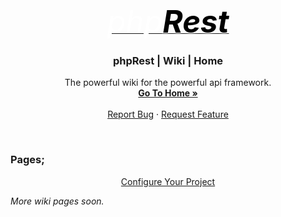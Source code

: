 <div id="top"></div>

<div align="center">
  <a href="https://github.com/devsimsek/phpRest">
    <i style="font-size: 350%;color: white;-webkit-font-smoothing: antialiased;">php<b style="color: black;text-shadow: #fff 0 0 5px;">Rest</b></i>
  </a>

<h3 align="center">phpRest | Wiki | Home</h3>

  <p align="center">
    The powerful wiki for the powerful api framework.
    <br />
    <a href="https://github.com/devsimsek/phpRest"><strong>Go To Home »</strong></a>
    <br />
    <br />
    <a href="https://github.com/devsimsek/phpRest/issues">Report Bug</a>
    ·
    <a href="https://github.com/devsimsek/phpRest/issues">Request Feature</a>
  </p>
</div>
<br>
<h3>Pages;</h3>
<div align="center">
    <a href="https://github.com/devsimsek/phpRest/tree/main/wiki/configuration.md">Configure Your Project</a>
</div>

<i>More wiki pages soon.</i>